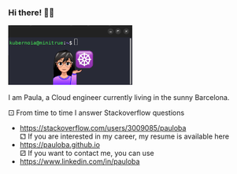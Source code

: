 ### Hi there! 🏴‍☠️

<img src="https://github.com/pauloba/pauloba/blob/main/octogata.png" alt="kubernoia" style="width:50%;">

I am Paula, a Cloud engineer currently living in the sunny Barcelona. <br>

⚀ From time to time I answer Stackoverflow questions <br>
- <a href="https://stackoverflow.com/users/3009085/pauloba">https://stackoverflow.com/users/3009085/pauloba</a> <br>
⚁ If you are interested in my career, my resume is available here <br>
- <a href="https://pauloba.github.io">https://pauloba.github.io</a> <br>
⚂ If you want to contact me, you can use <br>
- <a href="https://www.linkedin.com/in/pauloba">https://www.linkedin.com/in/pauloba</a> <br>
